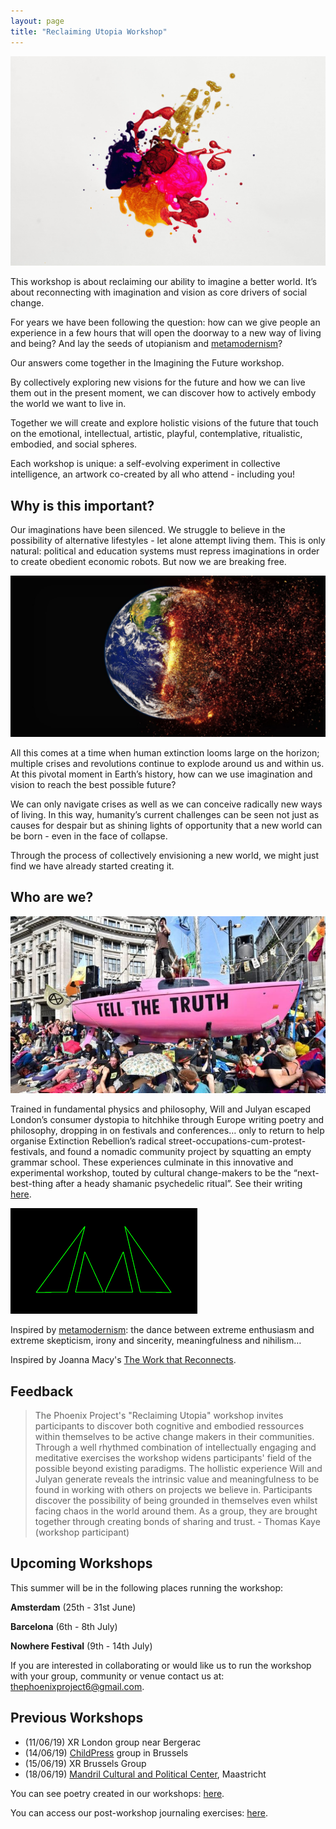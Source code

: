 ```yaml
---
layout: page
title: "Reclaiming Utopia Workshop"
---
```


![Painting](/assets/painting.jpg)

This workshop is about reclaiming our ability to imagine a better world. It’s about reconnecting with imagination and vision as core drivers of social change. 

For years we have been following the question: how can we give people an experience in a few hours that will open the doorway to a new way of living and being? And lay the seeds of utopianism and [metamodernism](https://metamoderna.org)? 

Our answers come together in the Imagining the Future workshop.

By collectively exploring new visions for the future and how we can live them out in the present moment, we can discover how to actively embody the world we want to live in. 

Together we will create and explore holistic visions of the future that touch on the emotional, intellectual, artistic, playful, contemplative, ritualistic, embodied, and social spheres. 

Each workshop is unique: a self-evolving experiment in collective intelligence, an artwork co-created by all who attend - including you!

## Why is this important?

Our imaginations have been silenced.  We struggle to believe in the possibility of alternative lifestyles - let alone attempt living them. This is only natural: political and education systems must repress imaginations in order to create obedient economic robots. But now we are breaking free.

![Climate Change](/assets/climatechange.jpg)

All this comes at a time when human extinction looms large on the horizon; multiple crises and revolutions continue to explode around us and within us. At this pivotal moment in Earth’s history, how can we use imagination and vision to reach the best possible future?  

We can only navigate crises as well as we can conceive radically new ways of living. In this way, humanity’s current challenges can be seen not just as causes for despair but as shining lights of opportunity that a new world can be born - even in the face of collapse.

Through the process of collectively envisioning a new world, we might just find we have already started creating it.

## Who are we?

 [![XR Pink Boat](/assets/pinkboat.jpg)](https://rebellion.earth/)

Trained in fundamental physics and philosophy, Will and Julyan escaped London’s consumer dystopia to hitchhike through Europe writing poetry and philosophy, dropping in on festivals and conferences… only to return to help organise Extinction Rebellion’s radical street-occupations-cum-protest-festivals, and found a nomadic community project by squatting an empty grammar school. These experiences culminate in this innovative and experimental workshop, touted by cultural change-makers to be the “next-best-thing after a heady shamanic psychedelic ritual”.  See their writing [here](https://medium.com/the-phoenix-project).

 [![Metamodernism](/assets/metamoderna.png)](https://metamoderna.org/)

Inspired by [metamodernism](https://metamoderna.org): the dance between extreme enthusiasm and extreme skepticism, irony and sincerity, meaningfulness and nihilism… 

Inspired by Joanna Macy's [The Work that Reconnects](https://workthatreconnects.org/).

## Feedback

> The Phoenix Project's "Reclaiming Utopia" workshop invites participants to discover both cognitive and embodied ressources within themselves to be active change makers in their communities. Through a well rhythmed combination of intellectually engaging and meditative exercises the workshop widens participants' field of the possible beyond existing paradigms. The hollistic experience Will and Julyan generate reveals the intrinsic value and meaningfulness to be found in working with others on projects we believe in. Participants discover the possibility of being grounded in themselves even whilst facing chaos in the world around them. As a group, they are brought together through creating bonds of sharing and trust. - Thomas Kaye (workshop participant)

## Upcoming Workshops

This summer will be in the following places running the workshop:

**Amsterdam** (25th - 31st June)

**Barcelona** (6th - 8th July)

**Nowhere Festival** (9th - 14th July)

If you are interested in collaborating or would like us to run the workshop with your group, community or venue contact us at: <thephoenixproject6@gmail.com>.


## Previous Workshops 
+ (11/06/19) XR London group near Bergerac
+ (14/06/19) [ChildPress](http://www.childpresscentre.org/) group in Brussels
+ (15/06/19) XR Brussels Group
+ (18/06/19) [Mandril Cultural and Political Center](http://mandril.eu/), Maastricht
    
You can see poetry created in our workshops: [here](/reclaimingutopiapoetry).

You can access our post-workshop journaling exercises: [here](/assets/ru-journaling.pdf).

<div class='mailmunch-forms-widget-788826'></div>
